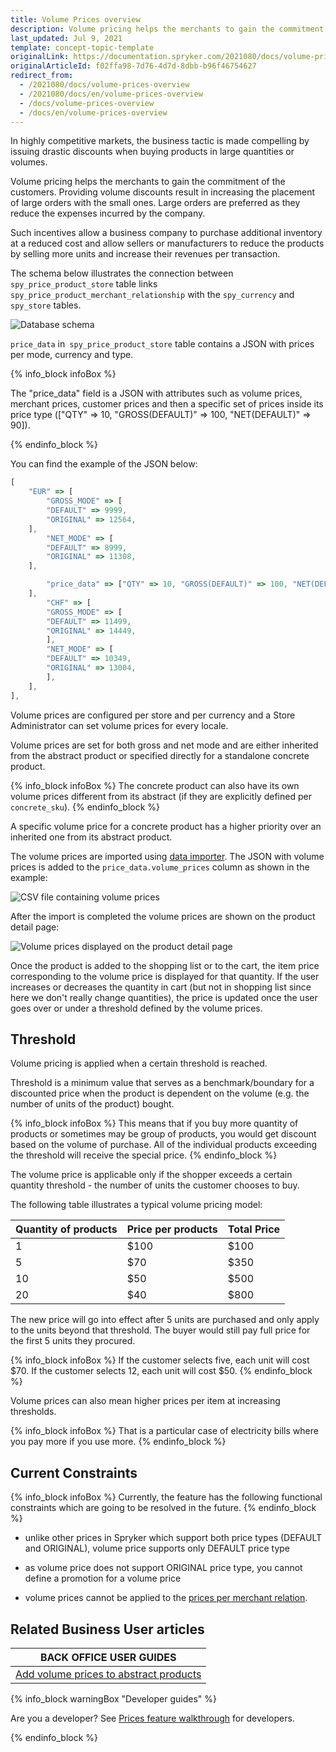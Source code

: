 ```yaml
---
title: Volume Prices overview
description: Volume pricing helps the merchants to gain the commitment of the customers. Providing volume discounts results in increasing the placement of large orders.
last_updated: Jul 9, 2021
template: concept-topic-template
originalLink: https://documentation.spryker.com/2021080/docs/volume-prices-overview
originalArticleId: f02ffa98-7d76-4d7d-8dbb-b96f46754627
redirect_from:
  - /2021080/docs/volume-prices-overview
  - /2021080/docs/en/volume-prices-overview
  - /docs/volume-prices-overview
  - /docs/en/volume-prices-overview
---
```


In highly competitive markets, the business tactic is made compelling by issuing drastic discounts when buying products in large quantities or volumes.

Volume pricing helps the merchants to gain the commitment of the customers. Providing volume discounts result in increasing the placement of large orders with the small ones. Large orders are preferred as they reduce the expenses incurred by the company.

Such incentives allow a business company to purchase additional inventory at a reduced cost and allow sellers or manufacturers to reduce the products by selling more units and increase their revenues per transaction.

The schema below illustrates the connection between `spy_price_product_store` table links `spy_price_product_merchant_relationship` with the `spy_currency` and `spy_store` tables.

![Database schema](https://spryker.s3.eu-central-1.amazonaws.com/docs/Features/Price/Volume+Prices/Volume+Prices+Feature+Overview/volume-prices-dbschema.png)

`price_data` in` spy_price_product_store` table contains a JSON with prices per mode, currency and type.

{% info_block infoBox %}

The "price_data" field is a JSON with attributes such as volume prices, merchant prices, customer prices and then a specific set of prices inside its price type (["QTY" => 10, "GROSS(DEFAULT)" => 100, "NET(DEFAULT)" => 90]).

{% endinfo_block %} 


You can find the example of the JSON below:

```js
[
	"EUR" => [
		"GROSS_MODE" => [
		"DEFAULT" => 9999,
		"ORIGINAL" => 12564,
	],
		"NET_MODE" => [
		"DEFAULT" => 8999,
		"ORIGINAL" => 11308,
	],

		"price_data" => ["QTY" => 10, "GROSS(DEFAULT)" => 100, "NET(DEFAULT)" => 90], ["QTY" => 20, "GROSS(DEFAULT)" => 90, "NET(DEFAULT)" => 80]
	],
		"CHF" => [
		"GROSS_MODE" => [
		"DEFAULT" => 11499,
		"ORIGINAL" => 14449,
		],
		"NET_MODE" => [
		"DEFAULT" => 10349,
		"ORIGINAL" => 13004,
		],
	],
],
```

Volume prices are configured per store and per currency and a Store Administrator can set volume prices for every locale.

Volume prices are set for both gross and net mode and are either inherited from the abstract product or specified directly for a standalone concrete product.

{% info_block infoBox %}
The concrete product can also have its own volume prices different from its abstract (if they are explicitly defined per `concrete_sku`).
{% endinfo_block %}

A specific volume price for a concrete product has a higher priority over an inherited one from its abstract product.

The volume prices are imported using [data importer](https://github.com/spryker/price-product-data-import/blob/master/data/import/product_price.csv). The JSON with volume prices is added to the `price_data.volume_prices` column as shown in the example:

![CSV file containing volume prices](https://spryker.s3.eu-central-1.amazonaws.com/docs/Features/Price/Volume+Prices/Volume+Prices+Feature+Overview/volume-prices-csv.png)

After the import is completed the volume prices are shown on the product detail page:

![Volume prices displayed on the product detail page](https://spryker.s3.eu-central-1.amazonaws.com/docs/Features/Price/Volume+Prices/Volume+Prices+Feature+Overview/volume-prices-pdp.png)

Once the product is added to the shopping list or to the cart, the item price corresponding to the volume price is displayed for that quantity. If the user increases or decreases the quantity in cart (but not in shopping list since here we don't really change quantities), the price is updated once the user goes over or under a threshold defined by the volume prices.

## Threshold
Volume pricing is applied when a certain threshold is reached.

Threshold is a minimum value that serves as a benchmark/boundary for a discounted price when the product is dependent on the volume (e.g. the number of units of the product) bought.

{% info_block infoBox %}
This means that if you buy more quantity of products or sometimes may be group of products, you would get discount based on the volume of purchase. All of the individual products exceeding the threshold will receive the special price.
{% endinfo_block %}

The volume price is applicable only if the shopper exceeds a certain quantity threshold - the number of units the customer chooses to buy.

The following table illustrates a typical volume pricing model:

| Quantity of products | Price per products | Total Price |
| --- | --- | --- |
| 1 | $100 | $100 |
| 5 | $70 | $350 |
| 10 | $50 | $500 |
| 20 | $40 | $800 |

The new price will go into effect after 5 units are purchased and only apply to the units beyond that threshold. The buyer would still pay full price for the first 5 units they procured.

{% info_block infoBox %}
If the customer selects five, each unit will cost $70. If the customer selects 12, each unit will cost $50.
{% endinfo_block %}

Volume prices can also mean higher prices per item at increasing thresholds.

{% info_block infoBox %}
That is a particular case of electricity bills where you pay more if you use more.
{% endinfo_block %}

##  Current Constraints

{% info_block infoBox %}
Currently, the feature has the following functional constraints which are going to be resolved in the future.
{% endinfo_block %}

* unlike other prices in Spryker which support both price types (DEFAULT and ORIGINAL), volume price supports only DEFAULT price type

* as volume price does not support ORIGINAL price type, you cannot define a promotion for a volume price

* volume prices cannot be applied to the [prices per merchant relation](/docs/scos/user/features/{{page.version}}/merchant-custom-prices-feature-overview.html).

## Related Business User articles

|BACK OFFICE USER GUIDES|
|---|
| [Add volume prices to abstract products](/docs/scos/user/back-office-user-guides/{{page.version}}/catalog/products/manage-abstract-products/adding-volume-prices-to-abstract-products.html)  |

{% info_block warningBox "Developer guides" %}

Are you a developer? See [Prices feature walkthrough](/docs/scos/dev/feature-walkthroughs/{{page.version}}/prices-feature-walkthrough/prices-feature-walkthrough.html) for developers.

{% endinfo_block %}
